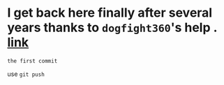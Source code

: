 # I get back here finally after several years thanks to `dogfight360`'s help . [link](https://www.dogfight360.com/blog/475/)

`the first commit`

use `git push`